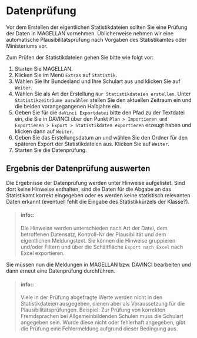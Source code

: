 # Datenprüfung

Vor dem Erstellen der eigentlichen Statistikdateien sollten Sie eine Prüfung der Daten in MAGELLAN vornehmen. Üblicherweise nehmen wir eine automatische Plausibilitätsprüfung nach Vorgaben des Statistikamtes oder Ministeriums vor. 

Zum Prüfen der Statistikdateien gehen Sie bitte wie folgt vor:

1.	Starten Sie MAGELLAN.
2.	Klicken Sie im Menü `Extras` auf `Statistik`.
3.	Wählen Sie Ihr Bundesland und Ihre Schulart aus und klicken Sie auf `Weiter`.
4.	Wählen Sie als Art der Erstellung `Nur Statistikdateien erstellen`. Unter `Statistikzeiträume auswählen` stellen Sie den aktuellen Zeitraum ein und die beiden vorangegangenen Halbjahre ein.
5.	Geben Sie für die `daVinci Exportdatei` bitte den Pfad zu der Textdatei ein, die Sie in DAVINCI über den Punkt `Plan > Importieren und Exportieren > Export > Statistikdaten exportieren` erzeugt haben und klicken dann auf `Weiter`.
6.	Geben Sie das Erstellungsdatum an und wählen Sie den Ordner für den späteren Export der Statistikdateien aus. Klicken Sie auf `Weiter`.
7.	Starten Sie die Datenprüfung.

## Ergebnis der Datenprüfung auswerten 

Die Ergebnisse der Datenprüfung werden unter Hinweise aufgelistet. Sind dort keine Hinweise enthalten, sind die Daten für die Abgabe an das Statistikamt korrekt eingegeben oder es werden keine statistisch relevanten Daten erkannt (eventuell fehlt die Eingabe des Statistikkürzels der Klasse?). 

> #### info::
> Die Hinweise werden unterschieden nach Art der Datei, dem betroffenen Datensatz, Kontroll-Nr der Plausibilität und dem eigentlichen Meldungstext. Sie können die Hinweise gruppieren und/oder Filtern und über die Schältfläche `Export nach Excel` nach Excel exportieren.

Sie müssen nun die Meldungen in MAGELLAN bzw. DAVINCI bearbeiten und dann erneut eine Datenprüfung durchführen.

> #### info::
> Viele in der Prüfung abgefragte Werte werden nicht in den Statistikdateien ausgegeben, dienen aber als Voraussetzung für die Plausibilitätsprüfungen. Beispiel: Zur Prüfung von korrekten Fremdsprachen bei Allgemeinbildenden Schulen muss die Schulart angegeben sein. Wurde diese nicht oder fehlerhaft angegeben, gibt die Prüfung eine Fehlermeldung aufgrund dieser Bedingung aus.

